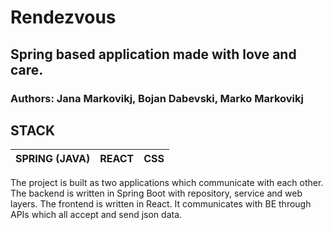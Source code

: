 # Rendezvous

## Spring based application made with love and care.

### Authors: Jana Markovikj, Bojan Dabevski, Marko Markovikj

## STACK
|SPRING (JAVA) |REACT|CSS|
|--------------|-----|---|

The project is built as two applications which communicate with each other. The backend is written in Spring Boot with repository, service and web layers. The frontend is written in React. 
It communicates with BE through APIs which all accept and send json data.
